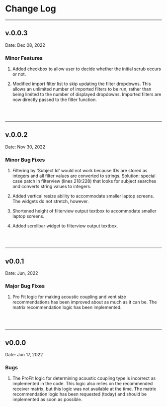 # **Change Log**

---

## v.0.0.3

Date: Dec 08, 2022

### Minor Features
1. Added checkbox to allow user to decide whether the initial scrub occurs or not. 

2. Modified import filter list to skip updating the filter dropdowns. This allows an unlimited number of imported filters to be run, rather than being limited to the 
number of displayed dropdowns. Imported filters are now directly passed to the filter function. 
<br>
<br>

---

## v.0.0.2

Date: Nov 30, 2022

### Minor Bug Fixes
1. Filtering by 'Subject Id' would not work because IDs are stored as integers and all filter values are converted to strings. Solution: special case patch in filterview (lines 218:228) that looks for subject searches and converts string values to integers. 

2. Added vertical resize ability to accommodate smaller laptop screens. The widgets do not stretch, however. 

3. Shortened height of filterview output textbox to accommodate smaller laptop screens. 

4. Added scrollbar widget to filterview output textbox. 
<br>
<br>

---

## v0.0.1

Date: Jun, 2022

### Major Bug Fixes
1. Pro Fit logic for making acoustic coupling and vent size recommendations has been improved about as much as it can be. The matrix recommendation logic has been implemented. 
<br>
<br>

---

## v0.0.0

Date: Jun 17, 2022

### Bugs
1. The ProFit logic for determining acoustic coupling type is incorrect as implemented in the code. This logic also relies on the recommended receiver matrix, but this logic was not available at the time. The matrix recommendation logic has been requested (today) and should be implemented as soon as possible. 
<br>
<br>
